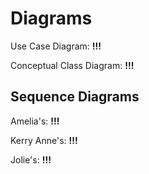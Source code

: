 # Diagrams

Use Case Diagram: **!!!**

Conceptual Class Diagram: **!!!**

## Sequence Diagrams
Amelia's: **!!!**

Kerry Anne's: **!!!**

Jolie's: **!!!**
